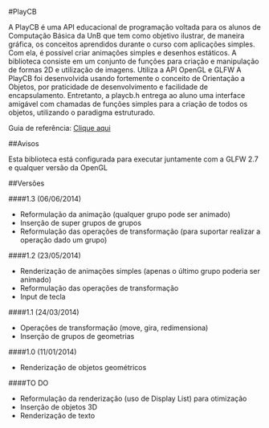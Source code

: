 #PlayCB


A PlayCB é uma API educacional de programação voltada para os alunos de Computação Básica da UnB que tem
como objetivo ilustrar, de maneira gráfica, os conceitos aprendidos durante o curso com aplicações simples. Com
ela, é possível criar animações simples e desenhos estáticos.
A biblioteca consiste em um conjunto de funções para criação e manipulação de formas 2D e utilização de imagens.
Utiliza a API OpenGL e GLFW
A PlayCB foi desenvolvida usando fortemente o conceito de Orientação a Objetos, por praticidade de desenvolvimento
e facilidade de encapsulamento. Entretanto, a playcb.h entrega ao aluno uma interface amigável com
chamadas de funções simples para a criação de todos os objetos, utilizando o paradigma estruturado.

Guia de referência: [Clique aqui](http://sinayra.github.io/PlayCB/)

##Avisos

Esta biblioteca está configurada para executar juntamente com a GLFW 2.7 e qualquer versão da OpenGL

##Versões

####1.3 (06/06/2014)
* Reformulação da animação (qualquer grupo pode ser animado)
* Inserção de super grupos de grupos
* Reformulação das operações de transformação (para suportar realizar a operação dado um grupo)

####1.2 (23/05/2014)
* Renderização de animações simples (apenas o último grupo poderia ser animado)
* Reformulação das operações de transformação
* Input de tecla

####1.1 (24/03/2014)
* Operações de transformação (move, gira, redimensiona)
* Inserção de grupos de geometrias

####1.0 (11/01/2014)
* Renderização de objetos geométricos


####TO DO
* Reformulação da renderização (uso de Display List) para otimização
* Inserção de objetos 3D
* Renderização de texto

